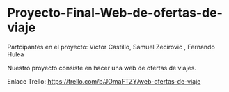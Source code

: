 # Proyecto-Final-Web-de-ofertas-de-viaje

Partcipantes en el proyecto: Víctor Castillo, Samuel Zecirovic , Fernando Hulea

Nuestro proyecto consiste en hacer una web de ofertas de viajes.

Enlace Trello: https://trello.com/b/JOmaFTZY/web-ofertas-de-viaje
